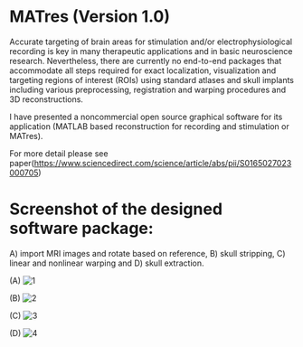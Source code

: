 # MATres (Version 1.0)

Accurate targeting of brain areas for stimulation and/or electrophysiological recording is key in many therapeutic applications and in basic neuroscience research. Nevertheless, there are currently no end-to-end packages that accommodate all steps required for exact localization, visualization and targeting regions of interest (ROIs) using standard atlases and skull implants including various preprocessing, registration and warping procedures and 3D reconstructions. 


I have presented a noncommercial open source graphical software for its application (MATLAB based reconstruction for recording and stimulation or MATres).

For more detail please see paper(https://www.sciencedirect.com/science/article/abs/pii/S0165027023000705)


# Screenshot of the designed software package:

A) import MRI images and rotate based on reference, B) skull stripping, C) linear and nonlinear warping and D) skull extraction.

(A)
![1](https://user-images.githubusercontent.com/130893427/232284218-2f693a16-4b76-43bd-a1c2-afd05d5ea6e9.png)

(B)
![2](https://user-images.githubusercontent.com/130893427/232284222-46a08e7a-3569-49cd-9266-1dba74e2c001.png)

(C)
![3](https://user-images.githubusercontent.com/130893427/232284228-79209b7e-3bab-43c2-b14d-f26e63bd72b7.png)

(D)
![4](https://user-images.githubusercontent.com/130893427/232284236-f30bbad6-65cf-47ce-be98-db99dd1a27c8.png)
